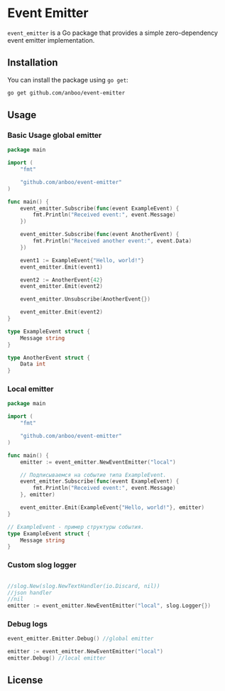 # Event Emitter

`event_emitter` is a Go package that provides a simple zero-dependency event emitter implementation.

## Installation

You can install the package using `go get`:

```bash
go get github.com/anboo/event-emitter
```

## Usage

### Basic Usage global emitter

```go
package main

import (
	"fmt"

	"github.com/anboo/event-emitter"
)

func main() {
	event_emitter.Subscribe(func(event ExampleEvent) {
		fmt.Println("Received event:", event.Message)
	})

	event_emitter.Subscribe(func(event AnotherEvent) {
		fmt.Println("Received another event:", event.Data)
	})

	event1 := ExampleEvent{"Hello, world!"}
	event_emitter.Emit(event1)

	event2 := AnotherEvent{42}
	event_emitter.Emit(event2)

	event_emitter.Unsubscribe(AnotherEvent{})

	event_emitter.Emit(event2)
}

type ExampleEvent struct {
	Message string
}

type AnotherEvent struct {
	Data int
}
```

### Local emitter
```go
package main

import (
	"fmt"

	"github.com/anboo/event-emitter"
)

func main() {
	emitter := event_emitter.NewEventEmitter("local")

	// Подписываемся на событие типа ExampleEvent.
	event_emitter.Subscribe(func(event ExampleEvent) {
		fmt.Println("Received event:", event.Message)
	}, emitter)

	event_emitter.Emit(ExampleEvent{"Hello, world!"}, emitter)
}

// ExampleEvent - пример структуры события.
type ExampleEvent struct {
	Message string
}
```

### Custom slog logger

```go

//slog.New(slog.NewTextHandler(io.Discard, nil))
//json handler
//nil
emitter := event_emitter.NewEventEmitter("local", slog.Logger{})
```

### Debug logs
```go
event_emitter.Emitter.Debug() //global emitter

emitter := event_emitter.NewEventEmitter("local")
emitter.Debug() //local emitter
```

## License
